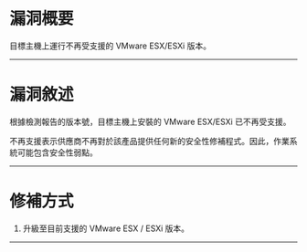 # 漏洞概要

目標主機上運行不再受支援的 VMware ESX/ESXi 版本。


---

# 漏洞敘述

根據檢測報告的版本號，目標主機上安裝的 VMware ESX/ESXi 已不再受支援。

不再支援表示供應商不再對於該產品提供任何新的安全性修補程式。因此，作業系統可能包含安全性弱點。

---

# 修補方式

1. 升級至目前支援的 VMware ESX / ESXi 版本。


---
